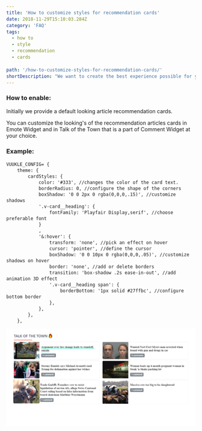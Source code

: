 ```yaml
---
title: 'How to customize styles for recommendation cards'
date: 2018-11-29T15:10:03.284Z
category: 'FAQ'
tags:
  - how to
  - style
  - recommendation
  - cards

path: '/how-to-customize-styles-for-recommendation-cards/'
shortDescription: "We want to create the best experience possible for you. Now you can customize the looking's of the recommendation articles cards. "
---
```


### How to enable:

Initially we provide a default looking article recommendation cards.

You can customize the looking's of the recommendation articles cards in Emote Widget and in Talk of the Town that is a part of Comment Widget at your choice.

### Example:

```
VUUKLE_CONFIG= {
	theme: {
		cardStyles: {
			color: '#333', //changes the color of the card text.
			borderRadius: 0, //configure the shape of the corners
			boxShadow: '0 0 2px 0 rgba(0,0,0,.15)', //customize shadows
			'.v-card__heading': {
				fontFamily: 'Playfair Display,serif', //choose preferable font
			}
			,
			'&:hover': {
				transform: 'none', //pick an effect on hover
				cursor: 'pointer', //define the cursor
				boxShadow: '0 0 10px 0 rgba(0,0,0,.05)', //customize shadows on hover
				border: 'none', //add or delete borders
				transition: 'box-shadow .2s ease-in-out', //add animation 3D effect
				'.v-card__heading span': {
					borderBottom: '1px solid #27ffbc', //configure bottom border
				},
			},
		},
	},
```

![img_1](img_1.png)
